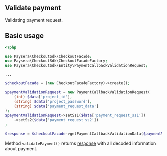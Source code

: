 ## Validate payment
Validating payment request.

## Basic usage

```php
<?php

use Paysera\CheckoutSdk\CheckoutFacade;
use Paysera\CheckoutSdk\CheckoutFacadeFactory;
use Paysera\CheckoutSdk\Entity\PaymentCallbackValidationRequest;

...

$checkoutFacade = (new CheckoutFacadeFactory)->create();

$paymentValidationRequest = new PaymentCallbackValidationRequest(
    (int) $data['project_id'],
    (string) $data['project_password'],
    (string) $data['payment_request_data']
);
$paymentValidationRequest->setSs1($data['payment_request_ss1'])
    ->setSs2($data['payment_request_ss2'])
;

$response = $checkoutFacade->getPaymentCallbackValidationData($paymentValidationRequest);
```

Method `validatePayment()` returns [response](../src/Entity/PaymentValidationResponse.php) with all decoded information about payment.

